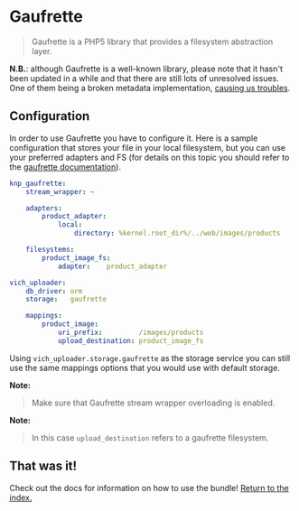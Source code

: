 Gaufrette
=========

> Gaufrette is a PHP5 library that provides a filesystem abstraction layer.

**N.B.**: although Gaufrette is a well-known library, please note that it hasn't been updated in a while and that there are still lots of unresolved issues. One of them being a broken metadata implementation, [causing us troubles](../known_issues.md#failed-to-set-metadata-before-uploading-the-file).


## Configuration

In order to use Gaufrette you have to configure it. Here is
a sample configuration that stores your file in your local filesystem,
but you can use your preferred adapters and FS (for details
on this topic you should refer to the [gaufrette documentation](https://github.com/KnpLabs/KnpGaufretteBundle)).

``` yaml
knp_gaufrette:
    stream_wrapper: ~

    adapters:
        product_adapter:
            local:
                directory: %kernel.root_dir%/../web/images/products

    filesystems:
        product_image_fs:
            adapter:    product_adapter

vich_uploader:
    db_driver: orm
    storage:   gaufrette

    mappings:
        product_image:
            uri_prefix:         /images/products
            upload_destination: product_image_fs
```

Using `vich_uploader.storage.gaufrette` as the storage service
you can still use the same mappings options that you would
use with default storage.

**Note:**

> Make sure that Gaufrette stream wrapper overloading is enabled.

**Note:**

> In this case `upload_destination` refers to a gaufrette filesystem.


## That was it!

Check out the docs for information on how to use the bundle! [Return to the
index.](../index.md)

